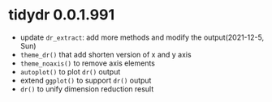 # tidydr 0.0.1.991

+ update `dr_extract`: add more methods and modify the output(2021-12-5, Sun)
+ `theme_dr()` that add shorten version of x and y axis
+ `theme_noaxis()` to remove axis elements
+ `autoplot()` to plot `dr()` output
+ extend `ggplot()` to support `dr()` output
+ `dr()` to unify dimension reduction result
